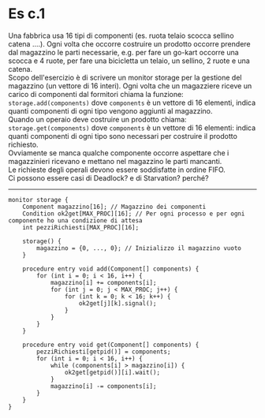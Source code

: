 # Es c.1

Una fabbrica usa 16 tipi di componenti (es. ruota telaio scocca sellino catena ....). Ogni volta che occorre costruire un prodotto occorre prendere dal magazzino le parti necessarie, e.g. per fare un go-kart occorre una scocca e 4 ruote, per fare una bicicletta un telaio, un sellino, 2 ruote e una catena. \
Scopo dell'esercizio è di scrivere un monitor storage per la gestione del magazzino (un vettore di 16 interi).
Ogni volta che un magazziere riceve un carico di componenti dal formitori chiama la funzione:
    `storage.add(components)`
dove `components` è un vettore di 16 elementi, indica quanti componenti di ogni tipo vengono aggiunti al magazzino. \
Quando un operaio deve costruire un prodotto chiama:
    `storage.get(components)`
dove `components` è un vettore di 16 elementi: indica quanti componenti di ogni tipo sono necessari per costruire il prodotto richiesto. \
Ovviamente se manca qualche componente occorre aspettare che i magazzinieri ricevano e mettano nel magazzino le parti mancanti. \
Le richieste degli operali devono essere soddisfatte in ordine FIFO. \
Ci possono essere casi di Deadlock? e di Starvation? perché?

---

```
monitor storage {
    Component magazzino[16]; // Magazzino dei componenti
    Condition ok2get[MAX_PROC][16]; // Per ogni processo e per ogni componente ho una condizione di attesa
    int pezziRichiesti[MAX_PROC][16];

    storage() {
        magazzino = {0, ..., 0}; // Inizializzo il magazzino vuoto
    }

    procedure entry void add(Component[] components) {
        for (int i = 0; i < 16, i++) {
            magazzino[i] += components[i];
            for (int j = 0; j < MAX_PROC; j++) {
                for (int k = 0; k < 16; k++) {
                    ok2get[j][k].signal();
                }
            }
        }
    }

    procedure entry void get(Component[] components) {
        pezziRichiesti[getpid()] = components;
        for (int i = 0; i < 16, i++) {
            while (components[i] > magazzino[i]) {
                ok2get[getpid()][i].wait();
            }
            magazzino[i] -= components[i];
        }
    }
}
```
